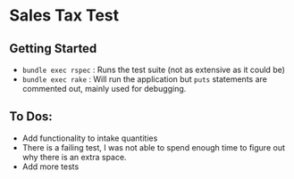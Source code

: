 # Sales Tax Test

## Getting Started

- `bundle exec rspec` : Runs the test suite (not as extensive as it could be)
- `bundle exec rake`  : Will run the application but `puts` statements are commented out, mainly used for debugging.

## To Dos:
- Add functionality to intake quantities
- There is a failing test, I was not able to spend enough time to figure out why there is an extra space.
- Add more tests